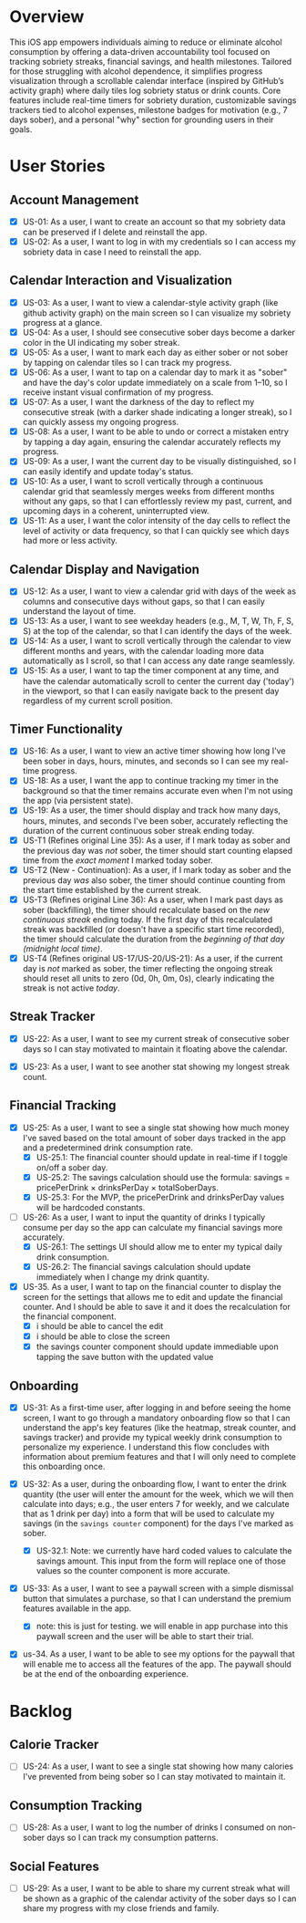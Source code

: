 # Overview

This iOS app empowers individuals aiming to reduce or eliminate alcohol consumption by offering a data-driven accountability tool focused on tracking sobriety streaks, financial savings, and health milestones. Tailored for those struggling with alcohol dependence, it simplifies progress visualization through a scrollable calendar interface (inspired by GitHub’s activity graph) where daily tiles log sobriety status or drink counts. Core features include real-time timers for sobriety duration, customizable savings trackers tied to alcohol expenses, milestone badges for motivation (e.g., 7 days sober), and a personal "why" section for grounding users in their goals.

# User Stories

## Account Management
- [x] US-01: As a user, I want to create an account so that my sobriety data can be preserved if I delete and reinstall the app.
- [x] US-02: As a user, I want to log in with my credentials so I can access my sobriety data in case I need to reinstall the app.

## Calendar Interaction and Visualization
- [x] US-03: As a user, I want to view a calendar-style activity graph (like github activity graph) on the main screen so I can visualize my sobriety progress at a glance.
- [x] US-04: As a user, I should see consecutive sober days become a darker color in the UI indicating my sober streak.
- [x] US-05: As a user, I want to mark each day as either sober or not sober by tapping on calendar tiles so I can track my progress.
- [x] US-06: As a user, I want to tap on a calendar day to mark it as "sober" and have the day's color update immediately on a scale from 1–10, so I receive instant visual confirmation of my progress.
- [x] US-07: As a user, I want the darkness of the day to reflect my consecutive streak (with a darker shade indicating a longer streak), so I can quickly assess my ongoing progress.
- [x] US-08: As a user, I want to be able to undo or correct a mistaken entry by tapping a day again, ensuring the calendar accurately reflects my progress.
- [x] US-09: As a user, I want the current day to be visually distinguished, so I can easily identify and update today's status.
- [x] US-10: As a user, I want to scroll vertically through a continuous calendar grid that seamlessly merges weeks from different months without any gaps, so that I can effortlessly review my past, current, and upcoming days in a coherent, uninterrupted view.
- [x] US-11: As a user, I want the color intensity of the day cells to reflect the level of activity or data frequency, so that I can quickly see which days had more or less activity.

## Calendar Display and Navigation
- [x] US-12: As a user, I want to view a calendar grid with days of the week as columns and consecutive days without gaps, so that I can easily understand the layout of time.
- [x] US-13: As a user, I want to see weekday headers (e.g., M, T, W, Th, F, S, S) at the top of the calendar, so that I can identify the days of the week.
- [x] US-14: As a user, I want to scroll vertically through the calendar to view different months and years, with the calendar loading more data automatically as I scroll, so that I can access any date range seamlessly.
- [x] US-15: As a user, I want to tap the timer component at any time, and have the calendar automatically scroll to center the current day ('today') in the viewport, so that I can easily navigate back to the present day regardless of my current scroll position.

## Timer Functionality
- [x] US-16: As a user, I want to view an active timer showing how long I've been sober in days, hours, minutes, and seconds so I can see my real-time progress.
- [x] US-18: As a user, I want the app to continue tracking my timer in the background so that the timer remains accurate even when I'm not using the app (via persistent state).
- [x] US-19: As a user, the timer should display and track how many days, hours, minutes, and seconds I've been sober, accurately reflecting the duration of the current continuous sober streak ending today.
- [x] US-T1 (Refines original Line 35): As a user, if I mark today as sober and the previous day was *not* sober, the timer should start counting elapsed time from the *exact moment* I marked today sober.
 - [x] US-T2 (New - Continuation): As a user, if I mark today as sober and the previous day *was* also sober, the timer should continue counting from the start time established by the current streak.
 - [x] US-T3 (Refines original Line 36): As a user, when I mark past days as sober (backfilling), the timer should recalculate based on the *new continuous streak* ending today. If the first day of this recalculated streak was backfilled (or doesn't have a specific start time recorded), the timer should calculate the duration from the *beginning of that day (midnight local time)*.
- [x] US-T4 (Refines original US-17/US-20/US-21): As a user, if the current day is *not* marked as sober, the timer reflecting the ongoing streak should reset all units to zero (0d, 0h, 0m, 0s), clearly indicating the streak is not active *today*.

## Streak Tracker
- [x] US-22: As a user, I want to see my current streak of consecutive sober days so I can stay motivated to maintain it floating above the calendar.
- [x] US-23: As a user, I want to see another stat showing my longest streak count.



## Financial Tracking
- [x] US-25: As a user, I want to see a single stat showing how much money I've saved based on the total amount of sober days tracked in the app and a predetermined drink consumption rate.
  - [x] US-25.1: The financial counter should update in real-time if I toggle on/off a sober day.
  - [x] US-25.2: The savings calculation should use the formula: savings = pricePerDrink × drinksPerDay × totalSoberDays.
  - [x] US-25.3: For the MVP, the pricePerDrink and drinksPerDay values will be hardcoded constants.
- [ ] US-26: As a user, I want to input the quantity of drinks I typically consume per day so the app can calculate my financial savings more accurately.
  - [x] US-26.1: The settings UI should allow me to enter my typical daily drink consumption.
  - [x] US-26.2: The financial savings calculation should update immediately when I change my drink quantity.
- [x] US-35. As a user, I want to tap on the financial counter to display the screen for the settings that allows me to edit and update the financial counter. And I should be able to save it and it does the recalculation for the financial component.
  - [x] i should be able to cancel the edit
  - [x] i should be able to close the screen
  - [x] the savings counter component should update immediable upon tapping the save button with the updated value

## Onboarding
- [x] US-31: As a first-time user, after logging in and before seeing the home screen, I want to go through a mandatory onboarding flow so that I can understand the app's key features (like the heatmap, streak counter, and savings tracker) and provide my typical weekly drink consumption to personalize my experience. I understand this flow concludes with information about premium features and that I will only need to complete this onboarding once.
- [x] US-32: As a user, during the onboarding flow, I want to enter the drink quantity (the user will enter the amount for the week, which we will then calculate into days; e.g., the user enters 7 for weekly, and we calculate that as 1 drink per day) into a form that will be used to calculate my savings (in the `savings counter` component) for the days I've marked as sober.
  - [x] US-32.1: Note: we currently have hard coded values to calculate the savings amount. This input from the form will replace one of those values so the counter component is more accurate.
- [x] US-33: As a user, I want to see a paywall screen with a simple dismissal button that simulates a purchase, so that I can understand the premium features available in the app.
  - [x] note: this is just for testing. we will enable in app purchase into this paywall screen and the user will be able to start their trial.
- [x] us-34. As a user, I want to be able to see my options for the paywall that will enable me to access all the features of the app. The paywall should be at the end of the onboarding experience.


# Backlog

## Calorie Tracker
- [ ] US-24: As a user, I want to see a single stat showing how many calories I've prevented from being sober so I can stay motivated to maintain it.

## Consumption Tracking
- [ ] US-28: As a user, I want to log the number of drinks I consumed on non-sober days so I can track my consumption patterns.

## Social Features
- [ ] US-29: As a user, I want to be able to share my current streak what will be shown as a graphic of the calendar activity of the sober days so I can share my progress with my close friends and family.

